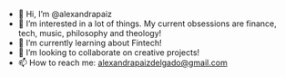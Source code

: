 - 👋 Hi, I’m @alexandrapaiz
- 👀 I’m interested in a lot of things. My current obsessions are finance, tech, music, philosophy and theology! 
- 🌱 I’m currently learning about Fintech!
- 💞️ I’m looking to collaborate on creative projects!
- 📫 How to reach me: alexandrapaizdelgado@gmail.com

<!---
alexandrapaiz/alexandrapaiz is a ✨ special ✨ repository because its `README.md` (this file) appears on your GitHub profile.
You can click the Preview link to take a look at your changes.
--->
